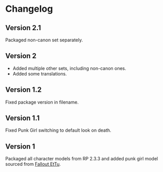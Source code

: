 # Changelog

## Version 2.1
Packaged non-canon set separately.

## Version 2
- Added multiple other sets, including non-canon ones.
- Added some translations.

## Version 1.2
Fixed package version in filename.

## Version 1.1
Fixed Punk Girl switching to default look on death.

## Version 1
Packaged all character models from RP 2.3.3 and added punk girl model sourced from [Fallout EtTu](https://github.com/BGforgeNet/Fallout2_Restoration_Project/issues/14).
